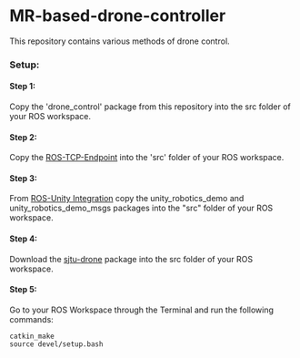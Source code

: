 # MR-based-drone-controller
This repository contains various methods of drone control.

### Setup:

#### Step 1:
Copy the 'drone_control' package from this repository into the src folder of your ROS workspace.

#### Step 2:
Copy the [ROS-TCP-Endpoint](https://github.com/Unity-Technologies/ROS-TCP-Endpoint) into the 'src' folder of your ROS workspace.

#### Step 3:
From [ROS-Unity Integration](https://github.com/Unity-Technologies/Unity-Robotics-Hub/blob/main/tutorials/ros_unity_integration/README.md) copy the unity_robotics_demo and unity_robotics_demo_msgs packages into the "src" folder of your ROS workspace.

#### Step 4:
Download the [sjtu-drone](https://github.com/tahsinkose/sjtu-drone) package into the src folder of your ROS workspace.

#### Step 5:

Go to your ROS Workspace through the Terminal and run the following commands:

    catkin_make
    source devel/setup.bash



